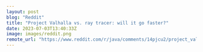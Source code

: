 ```yaml
---
layout: post
blog: "Reddit"
title: "Project Valhalla vs. ray tracer: will it go faster?"
date: 2023-07-03T13:40:33Z
image: images/reddit.png
remote_url: "https://www.reddit.com/r/java/comments/14pjcu2/project_valhalla_vs_ray_tracer_will_it_go_faster/"
---
```

